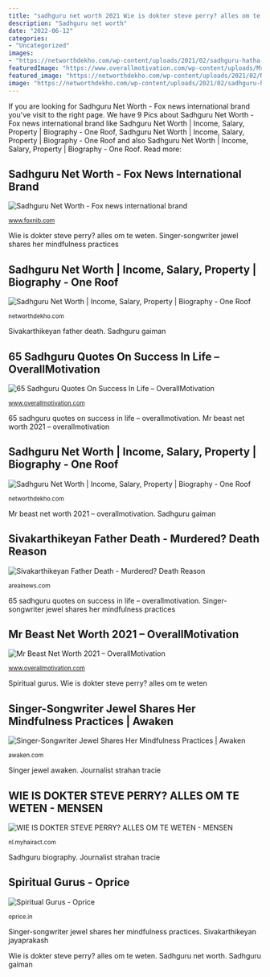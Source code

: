 ```yaml
---
title: "sadhguru net worth 2021 Wie is dokter steve perry? alles om te weten"
description: "Sadhguru net worth"
date: "2022-06-12"
categories:
- "Uncategorized"
images:
- "https://networthdekho.com/wp-content/uploads/2021/02/sadhguru-hatha-yoga-300x150.jpg"
featuredImage: "https://www.overallmotivation.com/wp-content/uploads/Mr-Beast-Net-Worth-featured.png"
featured_image: "https://networthdekho.com/wp-content/uploads/2021/02/Net-Worth-_-Biography-1-min-1-1024x536.jpg"
image: "https://networthdekho.com/wp-content/uploads/2021/02/sadhguru-hatha-yoga-300x150.jpg"
---
```


If you are looking for Sadhguru Net Worth - Fox news international brand you've visit to the right page. We have 9 Pics about Sadhguru Net Worth - Fox news international brand like Sadhguru Net Worth | Income, Salary, Property | Biography - One Roof, Sadhguru Net Worth | Income, Salary, Property | Biography - One Roof and also Sadhguru Net Worth | Income, Salary, Property | Biography - One Roof. Read more:

## Sadhguru Net Worth - Fox News International Brand

![Sadhguru Net Worth - Fox news international brand](https://www.foxnib.com/wp-content/uploads/2020/11/Sadhguru-Wiki-Wife-Net-Worth-2020-Family-Youtube-Books-and-Quotes.jpg "Sadhguru net worth")

<small>www.foxnib.com</small>

Wie is dokter steve perry? alles om te weten. Singer-songwriter jewel shares her mindfulness practices

## Sadhguru Net Worth | Income, Salary, Property | Biography - One Roof

![Sadhguru Net Worth | Income, Salary, Property | Biography - One Roof](https://networthdekho.com/wp-content/uploads/2021/02/sadhguru-hatha-yoga-300x150.jpg "65 sadhguru quotes on success in life – overallmotivation")

<small>networthdekho.com</small>

Sivakarthikeyan father death. Sadhguru gaiman

## 65 Sadhguru Quotes On Success In Life – OverallMotivation

![65 Sadhguru Quotes On Success In Life – OverallMotivation](https://www.overallmotivation.com/wp-content/uploads/Neil-Gaiman-Quotes-featured-390x205.png "Sadhguru net worth")

<small>www.overallmotivation.com</small>

65 sadhguru quotes on success in life – overallmotivation. Mr beast net worth 2021 – overallmotivation

## Sadhguru Net Worth | Income, Salary, Property | Biography - One Roof

![Sadhguru Net Worth | Income, Salary, Property | Biography - One Roof](https://networthdekho.com/wp-content/uploads/2021/02/Net-Worth-_-Biography-1-min-1-1024x536.jpg "Wie is dokter steve perry? alles om te weten")

<small>networthdekho.com</small>

Mr beast net worth 2021 – overallmotivation. Sadhguru gaiman

## Sivakarthikeyan Father Death - Murdered? Death Reason

![Sivakarthikeyan Father Death - Murdered? Death Reason](https://arealnews.com/wp-content/uploads/2021/05/Sivakarthikeyan-Father-death-300x169.jpg "Singer-songwriter jewel shares her mindfulness practices")

<small>arealnews.com</small>

65 sadhguru quotes on success in life – overallmotivation. Singer-songwriter jewel shares her mindfulness practices

## Mr Beast Net Worth 2021 – OverallMotivation

![Mr Beast Net Worth 2021 – OverallMotivation](https://www.overallmotivation.com/wp-content/uploads/Mr-Beast-Net-Worth-featured.png "Singer-songwriter jewel shares her mindfulness practices")

<small>www.overallmotivation.com</small>

Spiritual gurus. Wie is dokter steve perry? alles om te weten

## Singer-Songwriter Jewel Shares Her Mindfulness Practices | Awaken

![Singer-Songwriter Jewel Shares Her Mindfulness Practices | Awaken](https://awaken.com/wp-content/uploads/2017/10/maxresdefault-2.jpg "Mr beast net worth 2021 – overallmotivation")

<small>awaken.com</small>

Singer jewel awaken. Journalist strahan tracie

## WIE IS DOKTER STEVE PERRY? ALLES OM TE WETEN - MENSEN

![WIE IS DOKTER STEVE PERRY? ALLES OM TE WETEN - MENSEN](https://www.myhairact.com/img/journalist/85/is-tracie-strahan-related-michael-strahan.jpg "Singer jewel awaken")

<small>nl.myhairact.com</small>

Sadhguru biography. Journalist strahan tracie

## Spiritual Gurus - Oprice

![Spiritual Gurus - Oprice](https://oprice.in/wp-content/uploads/2021/04/Mata-Amritanandamayi-Net-Worth-300x200.jpg "Sadhguru net worth")

<small>oprice.in</small>

Singer-songwriter jewel shares her mindfulness practices. Sivakarthikeyan jayaprakash

Wie is dokter steve perry? alles om te weten. Sadhguru net worth. Sadhguru gaiman
